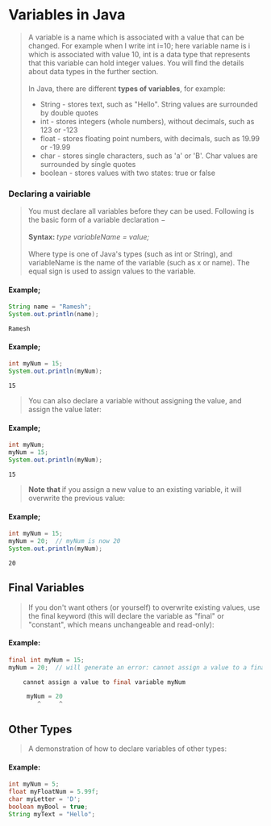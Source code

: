 # Variables in Java

> A variable is a name which is associated with a value that can be changed. For example when I write int i=10; here variable name is i which is associated with value 10, int is a data type that represents that this variable can hold integer values. You will find the details about data types in the further section. 
> <br><br>In Java, there are different <b>types of variables</b>, for example:
<br><ul>
    <li>String - stores text, such as "Hello". String values are surrounded by double quotes</li>
    <li>int - stores integers (whole numbers), without decimals, such as 123 or -123</li>
    <li>float - stores floating point numbers, with decimals, such as 19.99 or -19.99</li>
    <li>char - stores single characters, such as 'a' or 'B'. Char values are surrounded by single quotes</li>
    <li>boolean - stores values with two states: true or false</li>
</ul>

### Declaring a vairiable

> You must declare all variables before they can be used. Following is the basic form of a variable declaration −
> <br> <br><b> Syntax: </b> <i>type variableName = value;</i>
> <br><br> Where type is one of Java's types (such as int or String), and variableName is the name of the variable (such as x or name). The equal sign is used to assign values to the variable.

#### Example; 


```Java
String name = "Ramesh";
System.out.println(name);
```

    Ramesh


#### Example; 


```Java
int myNum = 15;
System.out.println(myNum);
```

    15


> You can also declare a variable without assigning the value, and assign the value later:

#### Example; 


```Java
int myNum;
myNum = 15;
System.out.println(myNum);
```

    15



> <b>Note that </b> if you assign a new value to an existing variable, it will overwrite the previous value:

#### Example; 


```Java
int myNum = 15;
myNum = 20;  // myNum is now 20
System.out.println(myNum);
```

    20



## Final Variables

> If you don't want others (or yourself) to overwrite existing values, use the final keyword (this will declare the variable as "final" or "constant", which means unchangeable and read-only):

#### Example: 


```Java
final int myNum = 15;
myNum = 20;  // will generate an error: cannot assign a value to a final variable

    cannot assign a value to final variable myNum

     myNum = 20
        ^     ^
```
## Other Types
> A demonstration of how to declare variables of other types:

#### Example:


```java
int myNum = 5;
float myFloatNum = 5.99f;
char myLetter = 'D';
boolean myBool = true;
String myText = "Hello";
```
